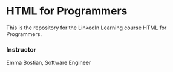 # HTML for Programmers
This is the repository for the LinkedIn Learning course HTML for Programmers.

### Instructor

Emma Bostian, Software Engineer

